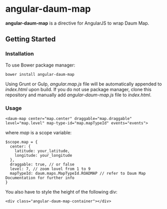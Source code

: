 angular-daum-map
================

**angular-daum-map** is a directive for AngularJS to wrap Daum Map.

## Getting Started

### Installation

To use Bower package manager:

    bower install angular-daum-map

Using Grunt or Gulp, *angular.map.js* file will be automatically appended to *index.html* upon build. If you do not use package manager, clone this repository and manually add *angular-daum-map.js* file to *index.html*.

### Usage

    <daum-map center="map.center" draggable="map.draggable" level="map.level" map-type-id="map.mapTypeId" events="events">

where *map* is a scope variable:

    $scope.map = {
      center: {
        latitude: your_latitude,
        longitude: your_longitude
      },
      draggable: true, // or false
      level: 7, // zoom lovel from 1 to 9
      mapTypeId: daum.maps.MapTypeId.ROADMAP // refer to Daum Map Documentation for further info
    }

You also have to style the height of the following div:
  
    <div class="angular-daum-map-container"></div>

